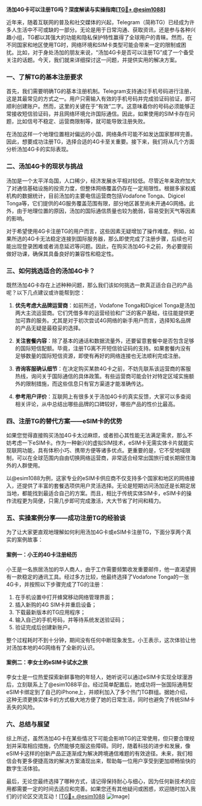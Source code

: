 **汤加4G卡可以注册TG吗？深度解读与实操指南[[TG💪+ @esim1088](https://t.me/s/esim1088)]**

近年来，随着互联网的普及和社交媒体的兴起，Telegram（简称TG）已经成为许多人生活中不可或缺的一部分。无论是用于日常沟通、获取资讯，还是参与各种兴趣小组，TG都以其强大的功能和隐私保护特性赢得了全球用户的青睐。然而，在不同国家和地区使用TG时，网络环境和SIM卡类型可能会带来一定的限制或困扰。比如，对于身处汤加的朋友来说，“汤加4G卡是否可以注册TG”成了一个备受关注的话题。今天，我们就来详细探讨这一问题，并提供实用的解决方案。

### 一、了解TG的基本注册要求

首先，我们需要明确TG的基本注册机制。Telegram支持通过手机号码进行注册，这是其最常见的方式之一。用户只需输入有效的手机号码并完成验证码验证，即可顺利创建账户。然而，这里的关键在于“有效”二字。这意味着你的号码必须能够正常接收短信验证码，并且网络环境允许国际通信。因此，如果使用的SIM卡存在问题，比如信号不稳定、运营商限制等，就可能导致注册失败。

在汤加这样一个地理位置相对偏远的小国，网络条件可能不如发达国家那样完善。因此，想要成功注册TG，选择合适的4G卡至关重要。接下来，我们将从几个方面分析汤加4G卡的实际表现。

### 二、汤加4G卡的现状与挑战

汤加是一个太平洋岛国，人口稀少，经济发展水平相对较低。尽管近年来政府加大了对通信基础设施的投资力度，但整体网络覆盖仍存在一定局限性。根据多家权威机构的数据统计，目前汤加的主要电信运营商包括Vodafone Tonga、Digicel Tonga等，它们提供的4G服务覆盖范围有限，部分地区甚至尚未开通4G网络。此外，由于地理位置的原因，汤加的国际通信质量也较为脆弱，容易受到天气等因素的影响。

对于希望使用4G卡注册TG的用户而言，这些因素无疑增加了操作难度。例如，如果所选的4G卡无法稳定连接到国际服务器，那么即使完成了注册步骤，后续也可能出现登录困难或者消息延迟等问题。因此，在购买汤加4G卡之前，务必要提前做好功课，确保其具备良好的兼容性和稳定性。

### 三、如何挑选适合的汤加4G卡？

既然汤加4G卡存在上述种种问题，那么我们该如何挑选一款真正适合自己的产品呢？以下几点建议或许能帮到您：

1. **优先考虑大品牌运营商**：如前所述，Vodafone Tonga和Digicel Tonga是汤加两大主流运营商。它们凭借多年的运营经验和广泛的客户基础，往往能提供更加可靠的服务。尤其是对于初次尝试4G网络的新手用户而言，选择知名品牌的产品无疑是最稳妥的选择。
   
2. **关注套餐内容**：除了基本的通话和数据流量外，还要留意套餐中是否包含足够的国际短信配额。毕竟，注册TG离不开短信验证码的支持。如果套餐内没有足够数量的国际短信资源，即使有再好的网络连接也无法顺利完成注册。

3. **咨询客服确认细节**：在决定购买某款4G卡之前，不妨先联系该运营商的客服热线，询问关于国际通信的具体政策。有些运营商可能会针对特定区域实施额外的限制措施，而这些信息只有官方渠道才能准确传达。

4. **参考用户评价**：互联网上有很多关于汤加4G卡的真实反馈，大家可以多查阅相关评论，从中总结出哪些品牌的口碑较好，哪些产品的性价比最高。

### 四、注册TG的替代方案——eSIM卡的优势

如果您觉得直接购买汤加4G卡太过麻烦，或者担心其性能无法满足需求，那么不妨考虑一下eSIM卡。作为一种新兴的虚拟SIM技术，eSIM卡无需实体卡片就能实现联网功能，具有体积小巧、携带方便等诸多优点。更重要的是，它不受地域限制，可以在全球范围内自由切换网络运营商，非常适合经常出国旅行或长期居住海外的人群使用。

以@esim1088为例，这家专业的eSIM卡供应商不仅支持多个国家和地区的网络接入，还提供了丰富的套餐选项供用户灵活选择。无论是短期访问汤加还是长期定居当地，都能找到最适合自己的方案。而且，相比于传统实体SIM卡，eSIM卡的操作流程更为简便，只需几步即可完成激活，大大节省了时间和精力。

### 五、实操案例分享——成功注册TG的经验谈

为了让大家更直观地理解如何利用汤加4G卡或eSIM卡注册TG，下面分享两个真实的案例故事：

#### 案例一：小王的4G卡注册经历
小王是一名旅居汤加的华人商人，由于工作需要频繁收发重要邮件，他一直渴望拥有一款稳定的通讯工具。经过多方比较，他最终选择了Vodafone Tonga的一张4G卡，并按照以下步骤完成了TG的注册：
1. 在手机设置中打开蜂窝移动网络管理界面；
2. 插入新购的4G SIM卡并重启设备；
3. 下载最新版本的TG应用程序；
4. 输入自己的手机号码，并等待系统发送验证码；
5. 验证完成后创建新账户。

整个过程耗时不到十分钟，期间没有任何中断现象发生。小王表示，这次体验让他对汤加本地的4G网络有了全新的认识。

#### 案例二：李女士的eSIM卡试水之旅
李女士是一位热爱探索新鲜事物的年轻人，她听说可以通过eSIM卡实现全球漫游后，立刻联系上了@esim1088平台。经过简单配置后，她成功将一张国际通用型eSIM卡绑定到了自己的iPhone上，并顺利加入了多个热门TG群组。据她介绍，这种无须更换实体卡的方式极大地方便了她的日常生活，同时也避免了传统SIM卡丢失的风险。

### 六、总结与展望

综上所述，虽然汤加4G卡在某些情况下可能会影响TG的正常使用，但只要合理规划并采取相应措施，仍然能够克服这些障碍。同时，随着科技的进步和发展，像eSIM卡这样的创新产品正逐渐成为解决跨境通信难题的有效途径。未来，我们相信会有更多便捷高效的解决方案涌现出来，帮助每一位用户享受到更加顺畅愉快的数字生活体验。

最后，无论您最终选择了哪种方式，请记得保持耐心与细心，因为任何新技术的应用都需要一定的时间去适应和完善。如果您还有其他疑问或困惑，欢迎随时加入我们的讨论区交流互动！[[TG💪+ @esim1088](https://t.me/s/esim1088) ![Image](https://i.postimg.cc/4NQfJmqS/Snipaste-2025-05-13-00-14-12.png)]